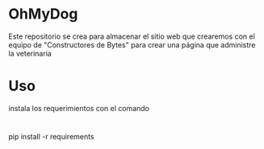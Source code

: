 # OhMyDog
Este repositorio se crea para almacenar el sitio web que crearemos con el equipo de "Constructores de Bytes" para crear una página que administre la veterinaria

# Uso
instala los requerimientos con el comando
#

pip install -r requirements
